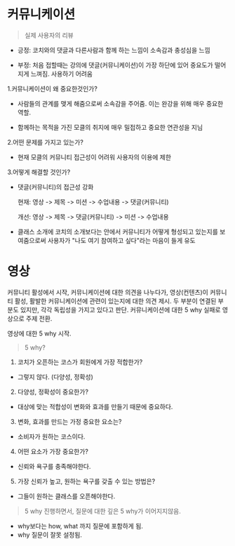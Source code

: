 # 커뮤니케이션

> 실제 사용자의 리뷰

- 긍정: 코치와의 댓글과 다른사람과 함께 하는 느낌이 소속감과 충성심을 느낌

- 부정: 처음 접할때는 강의에 댓글(커뮤니케이션)이 가장 하단에 있어 중요도가 떨어지게 느껴짐. 사용하기 어려움


1.커뮤니케이션이 왜 중요한것인가?

- 사람들의 관계를 맺게 해줌으로써 소속감을 주어줌. 이는 완강을 위해 매우 중요한 역할.

- 함께하는 목적을 가진 모클의 취지에 매우 밀접하고 중요한 연관성을 지님



2.어떤 문제를 가지고 있는가?

- 현재 모클의 커뮤니티 접근성이 어려워 사용자의 이용에 제한

3.어떻게 해결할 것인가?

- 댓글(커뮤니티)의 접근성 강화

   현재: 영상 -> 제목 -> 미션 -> 수업내용 -> 댓글(커뮤니티)

   개선: 영상 -> 제목 -> 댓글(커뮤니티) -> 미션 -> 수업내용

- 클래스 소개에 코치의 소개보다는 안에서 커뮤니티가 어떻게 형성되고 있는지를 보여줌으로써 사용자가 "나도 여기 참여하고 싶다"라는 마음이 들게 유도



# 영상
커뮤니티 활성에서 시작, 커뮤니케이션에 대한 의견을 나누다가, 영상(컨텐츠)이 커뮤니티 활성, 활발한 커뮤니케이션에 관련이 있는지에 대한 의견 제시.
두 부분이 연결된 부분도 있지만, 각각 독립성을 가지고 있다고 판단. 
커뮤니케이션에 대한 5 why 실패로 영상으로 주제 전환. 

영상에 대한  5 why 시작. 

> 5 why?

1. 코치가 오픈하는 코스가 회원에게 가장 적합한가? 
 - 그렇지 않다. (다양성, 정확성)
2. 다양성, 정확성이 중요한가?
 - 대상에 맞는 적합성이 변화와 효과를 만들기 때문에 중요하다.
3. 변화, 효과를 만드는 가정 중요한 요소는?
 - 소비자가 원하는 코스이다.
 4. 어떤 요소가 가장 중요한가?
  - 신뢰와 욕구를 충족해야한다.
 5. 가장 신뢰가 높고, 원하는 욕구를 갖출 수 있는 방법은?
  - 그들이 원하는 클래스를 오픈해야한다.
  
> 5 why 진행하면서, 질문에 대한 깊은 5 why가 이어지지않음. 
- why보다는 how, what 까지 질문에 포함하게 됨.
- why 질문이 잘못 설정됨.


